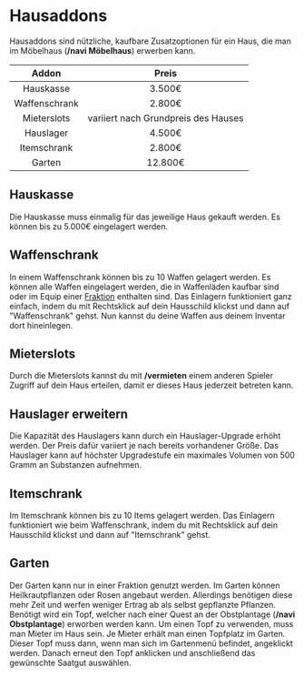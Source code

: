 # Hausaddons

Hausaddons sind nützliche, kaufbare Zusatzoptionen für ein Haus, die man im Möbelhaus (**/navi Möbelhaus**) erwerben kann.

| Addon         | Preis                              |
|:-------------:|:----------------------------------:|
| Hauskasse     | 3.500€                             |
| Waffenschrank | 2.800€                             |	
| Mieterslots   | variiert nach Grundpreis des Hauses|		
| Hauslager     | 4.500€                             |
| Itemschrank   | 2.800€                             |
| Garten        | 12.800€                            |

## Hauskasse
Die Hauskasse muss einmalig für das jeweilige Haus gekauft werden. Es können bis zu 5.000€ eingelagert werden.

## Waffenschrank
In einem Waffenschrank können bis zu 10 Waffen gelagert werden. Es können alle Waffen eingelagert werden, die in Waffenläden kaufbar sind oder im Equip einer [Fraktion](../../pages/fraktionen/allgemein.md) enthalten sind.
Das Einlagern funktioniert ganz einfach, indem du mit Rechtsklick auf dein Hausschild klickst und dann auf "Waffenschrank" gehst.
Nun kannst du deine Waffen aus deinem Inventar dort hineinlegen.

## Mieterslots
Durch die Mieterslots kannst du mit **/vermieten** einem anderen Spieler Zugriff auf dein Haus erteilen, damit er dieses Haus jederzeit betreten kann.

## Hauslager erweitern
Die Kapazität des Hauslagers kann durch ein Hauslager-Upgrade erhöht werden. Der Preis dafür variiert je nach bereits vorhandener Größe.
Das Hauslager kann auf höchster Upgradestufe ein maximales Volumen von 500 Gramm an Substanzen aufnehmen.

## Itemschrank
Im Itemschrank können bis zu 10 Items gelagert werden.
Das Einlagern funktioniert wie beim Waffenschrank, indem du mit Rechtsklick auf dein Hausschild klickst und dann auf "Itemschrank" gehst.

## Garten
Der Garten kann nur in einer Fraktion genutzt werden. Im Garten können Heilkrautpflanzen oder Rosen angebaut werden. Allerdings benötigen diese mehr Zeit und werfen weniger Ertrag ab als selbst gepflanzte Pflanzen.
Benötigt wird ein Topf, welcher nach einer Quest an der Obstplantage (**/navi Obstplantage**) erworben werden kann.
Um einen Topf zu verwenden, muss man Mieter im Haus sein. Je Mieter erhält man einen Topfplatz im Garten.
Dieser Topf muss dann, wenn man sich im Gartenmenü befindet, angeklickt werden. Danach erneut den Topf anklicken und anschließend das gewünschte Saatgut auswählen.